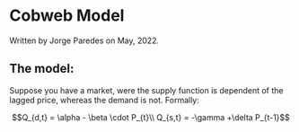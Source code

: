 # Cobweb Model

Written by Jorge Paredes on May, 2022. 

## The model:

Suppose you have a market, were the supply function is dependent of the lagged price, whereas the demand is not.
Formally:

```math
Q_{d,t} = \alpha - \beta \cdot P_{t}\\
Q_{s,t} = -\gamma +\delta P_{t-1}
```
